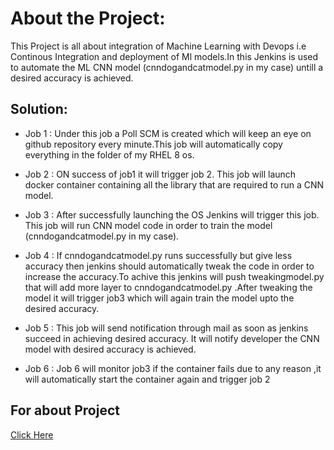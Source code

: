 
# About the Project:

This Project is all about integration of Machine Learning with Devops i.e Continous Integration and deployment of Ml models.In this Jenkins is used to automate the ML CNN model (cnndogandcatmodel.py in my case) untill a desired accuracy is achieved.

## Solution:

* Job 1 : Under this job a Poll SCM is created which will keep an eye on github repository every minute.This job will automatically copy everything in the folder of my RHEL 8 os.

* Job 2 : ON success of job1 it will trigger job 2. This job will launch docker container containing all the library that are required to run a CNN model.

* Job 3 : After successfully launching the OS Jenkins will trigger this job. This job will run CNN model code in order to train the model (cnndogandcatmodel.py in my case).

* Job 4 : If cnndogandcatmodel.py runs successfully but give less accuracy then jenkins should automatically tweak the code in order to increase the accuracy.To achive this jenkins will push tweakingmodel.py that will add more layer to cnndogandcatmodel.py .After tweaking the model it will trigger job3 which will again train the model upto the desired accuracy.

* Job 5 : This job will send notification through mail as soon as jenkins succeed in achieving desired accuracy. It will notify developer the CNN model with desired accuracy is achieved.

* Job 6 : Job 6 will monitor job3 if the container fails due to any reason ,it will automatically start the container again and trigger job 2

## For about Project
[Click Here](https://choosealicense.com/licenses/mit/)